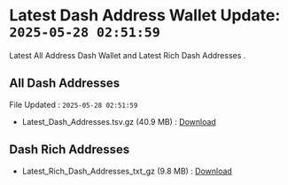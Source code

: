 # Latest Dash Address Wallet Update: `2025-05-28 02:51:59`

Latest All Address Dash Wallet and Latest Rich Dash Addresses .

## All Dash Addresses

File Updated : `2025-05-28 02:51:59`

- Latest_Dash_Addresses.tsv.gz (40.9 MB) : [Download](https://github.com/Pymmdrza/Rich-Address-Wallet/releases/tag/Dash)

## Dash Rich Addresses

- Latest_Rich_Dash_Addresses_txt_gz (9.8 MB) : [Download](https://github.com/Pymmdrza/Rich-Address-Wallet/releases/tag/Dash)
